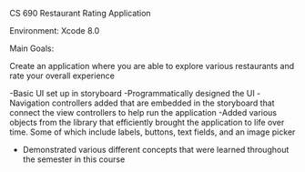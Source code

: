 CS 690
Restaurant Rating Application

Environment: Xcode 8.0

Main Goals:

Create an application where you are able to explore
various restaurants and rate your overall experience

-Basic UI set up in storyboard
-Programmatically designed the UI
-Navigation controllers added that are embedded in
  the storyboard that connect the view controllers to 
  help run the application
-Added various objects from the library that efficiently
  brought the application to life over time. Some of which
  include labels, buttons, text fields, and an image picker
- Demonstrated various different concepts that were learned
  throughout the semester in this course
